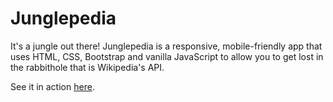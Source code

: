 # Junglepedia

It's a jungle out there! Junglepedia is a responsive, mobile-friendly app that uses HTML, CSS, Bootstrap and vanilla JavaScript to allow you to get lost in the rabbithole that is Wikipedia's API.

See it in action [here](https://htmlpreview.github.io/?https://github.com/jesrah/junglepedia/blob/master/index.html).
